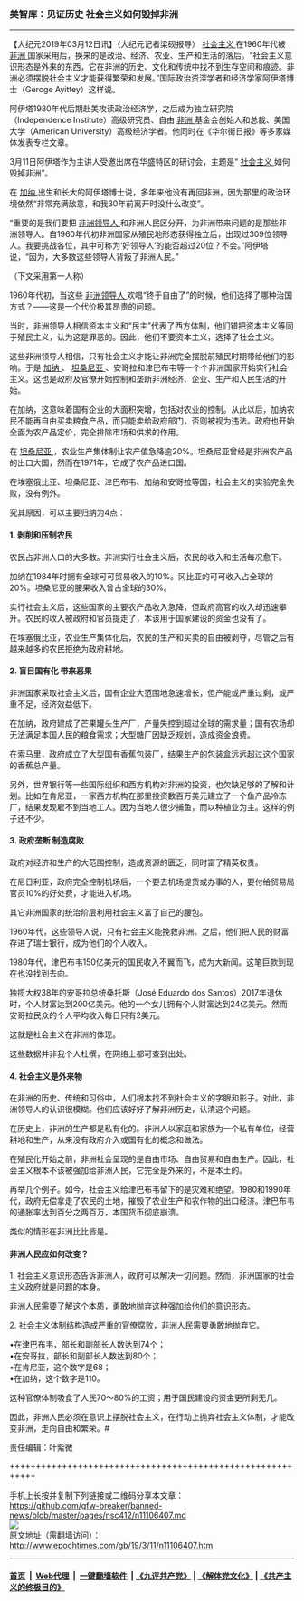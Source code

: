 ### 美智库：见证历史 社会主义如何毁掉非洲
------------------------

<p>
 【大纪元2019年03月12日讯】（大纪元记者梁砚报导）
 <a href="http://www.epochtimes.com/gb/tag/%E7%A4%BE%E4%BC%9A%E4%B8%BB%E4%B9%89.html">
  社会主义
 </a>
 在1960年代被
 <a href="http://www.epochtimes.com/gb/tag/%E9%9D%9E%E6%B4%B2.html">
  非洲
 </a>
 国家采用后，换来的是政治、经济、农业、生产和生活的落后。“社会主义意识形态是外来的东西，它在非洲的历史、文化和传统中找不到生存空间和痕迹。非洲必须摆脱社会主义才能获得繁荣和发展。”国际政治资深学者和经济学家阿伊塔博士（Geroge Ayittey）这样说。
</p>
<p>
 阿伊塔1980年代后期赴美攻读政治经济学，之后成为独立研究院（Independence Institute）高级研究员、自由
 <a href="http://www.epochtimes.com/gb/tag/%E9%9D%9E%E6%B4%B2.html">
  非洲
 </a>
 基金会创始人和总裁、美国大学（American University）高级经济学者。他同时在《华尔街日报》等多家媒体发表专栏文章。
</p>
<p>
 3月11日阿伊塔作为主讲人受邀出席在华盛特区的研讨会，主题是“
 <a href="http://www.epochtimes.com/gb/tag/%E7%A4%BE%E4%BC%9A%E4%B8%BB%E4%B9%89.html">
  社会主义
 </a>
 如何毁掉非洲”。
</p>
<p>
 在
 <a href="http://www.epochtimes.com/gb/tag/%E5%8A%A0%E7%BA%B3.html">
  加纳
 </a>
 出生和长大的阿伊塔博士说，多年来他没有再回非洲，因为那里的政治环境依然“非常充满敌意，和我30年前离开时没什么改变”。
</p>
<p>
 “重要的是我们要把
 <a href="http://www.epochtimes.com/gb/tag/%E9%9D%9E%E6%B4%B2%E9%A2%86%E5%AF%BC%E4%BA%BA.html">
  非洲领导人
 </a>
 和非洲人民区分开，为非洲带来问题的是那些非洲领导人。自1960年代初非洲国家从殖民地形态获得独立后，出现过309位领导人。我要挑战各位，其中可称为‘好领导人’的能否超过20位？不会。”阿伊塔说，“因为，大多数这些领导人背叛了非洲人民。”
</p>
<p>
 （下文采用第一人称）
</p>
<p>
 1960年代初，当这些
 <a href="http://www.epochtimes.com/gb/tag/%E9%9D%9E%E6%B4%B2%E9%A2%86%E5%AF%BC%E4%BA%BA.html">
  非洲领导人
 </a>
 欢唱“终于自由了”的时候，他们选择了哪种治国方式？——这是一个代价极其昂贵的问题。
</p>
<p>
 当时，非洲领导人相信资本主义和“民主”代表了西方体制，他们错把资本主义等同于殖民主义，认为这是罪恶的。因此，他们不要资本主义，选择了社会主义。
</p>
<p>
 这些非洲领导人相信，只有社会主义才能让非洲完全摆脱前殖民时期带给他们的影响。于是
 <a href="http://www.epochtimes.com/gb/tag/%E5%8A%A0%E7%BA%B3.html">
  加纳
 </a>
 、
 <a href="http://www.epochtimes.com/gb/tag/%E5%9D%A6%E6%A1%91%E5%B0%BC%E4%BA%9A.html">
  坦桑尼亚
 </a>
 、安哥拉和津巴布韦等一个个非洲国家开始实行社会主义。这也是政府及官僚开始控制和垄断非洲经济、企业、生产和人民生活的开始。
</p>
<p>
 在加纳，这意味着国有企业的大面积突增，包括对农业的控制。从此以后，加纳农民不能再自由买卖粮食产品，而只能卖给政府部门，否则被视为违法。政府也开始全面为农产品定价，完全排除市场和供求的作用。
</p>
<p>
 在
 <a href="http://www.epochtimes.com/gb/tag/%E5%9D%A6%E6%A1%91%E5%B0%BC%E4%BA%9A.html">
  坦桑尼亚
 </a>
 ，农业生产集体制让农产值急降逾20%。坦桑尼亚曾经是非洲农产品的出口大国，然而在1971年，它成了农产品进口国。
</p>
<p>
 在埃塞俄比亚、坦桑尼亚、津巴布韦、加纳和安哥拉等国，社会主义的实验完全失败，没有例外。
</p>
<p>
 究其原因，可以主要归纳为4点：
</p>
<h4>
 1. 剥削和压制农民
</h4>
<p>
 农民占非洲人口的大多数。非洲实行社会主义后，农民的收入和生活每况愈下。
</p>
<p>
 加纳在1984年时拥有全球可可贸易收入的10%。冈比亚的可可收入占全球的20%。坦桑尼亚的腰果收入曾占全球的30%。
</p>
<p>
 实行社会主义后，这些国家的主要农产品收入急降，但政府高官的收入却迅速攀升。农民的收入被政府和官员提走了，本该用于国家建设的资金也没有了。
</p>
<p>
 在埃塞俄比亚，农业生产集体化后，农民的生产和买卖的自由被剥夺，尽管之后有越来越多的农民拒绝为政府耕地。
</p>
<h4>
 2. 盲目国有化 带来恶果
</h4>
<p>
 非洲国家采取社会主义后，国有企业大范围地急速增长，但产能或严重过剩，或严重不足，经济效益低下。
</p>
<p>
 在加纳，政府建成了芒果罐头生产厂，产量失控到超过全球的需求量；国有农场却无法满足本国人民的粮食需求；大型糖厂因缺乏规划，造成资金浪费。
</p>
<p>
 在索马里，政府成立了大型国有香蕉包装厂，结果生产的包装盒远远超过这个国家的香蕉总产量。
</p>
<p>
 另外，世界银行等一些国际组织和西方机构对非洲的投资，也欠缺足够的了解和计划。比如在肯尼亚，一家西方机构在那里投资数百万美元建立了一个鱼产品冷冻厂，结果发现雇不到当地工人。因为当地人很少捕鱼，而以种植业为主。这样的例子还不少。
</p>
<h4>
 3. 政府垄断 制造腐败
</h4>
<p>
 政府对经济和生产的大范围控制，造成资源的匮乏，同时富了精英权贵。
</p>
<p>
 在尼日利亚，政府完全控制机场后，一个要去机场提货或办事的人，要付给贸易局官员10%的好处费，才能进入机场。
</p>
<p>
 其它非洲国家的统治阶层利用社会主义富了自己的腰包。
</p>
<p>
 1960年代，这些领导人说，只有社会主义能挽救非洲。之后，他们把人民的财富存进了瑞士银行，成为他们的个人收入。
</p>
<p>
 1980年代，津巴布韦150亿美元的国民收入不翼而飞，成为大新闻。这笔巨款到现在也没找到去向。
</p>
<p>
 独揽大权38年的安哥拉总统桑托斯（José Eduardo dos Santos）2017年退休时，个人财富达到200亿美元。他的一个女儿拥有个人财富达到24亿美元。然而安哥拉民众的个人平均收入每日只有2美元。
</p>
<p>
 这就是社会主义在非洲的体现。
</p>
<p>
 这些数据并非我个人杜撰，在网络上都可查到出处。
</p>
<h4>
 4. 社会主义是外来物
</h4>
<p>
 在非洲的历史、传统和习俗中，人们根本找不到社会主义的字眼和影子。对此，非洲领导人的认识很模糊。他们应该好好了解非洲历史，认清这个问题。
</p>
<p>
 在历史上，非洲的生产都是私有化的。非洲人以家庭和家族为一个私有单位，经营耕地和生产，从来没有政府介入或国有化的概念和做法。
</p>
<p>
 在殖民化开始之前，非洲社会呈现的是自由市场、自由贸易和自由生产。因此，社会主义根本不该被强加给非洲人民，它完全是外来的，不是本土的。
</p>
<p>
 再举几个例子。如今，社会主义给津巴布韦留下的是灾难和绝望。1980和1990年代，政府无偿拿走了农民的土地，摧毁了农业生产和农作物的出口经济。津巴布韦的通胀率达到百分之两百万，本国货币彻底崩溃。
</p>
<p>
 类似的情形在非洲比比皆是。
</p>
<h4>
 非洲人民应如何改变？
</h4>
<p>
 1. 社会主义意识形态告诉非洲人，政府可以解决一切问题。然而，非洲国家的社会主义政府就是问题的本身。
</p>
<p>
 非洲人民需要了解这个本质，勇敢地抛弃这种强加给他们的意识形态。
</p>
<p>
 2. 社会主义体制结构造成严重的官僚腐败，非洲人民需要勇敢地抛弃它。
</p>
<p>
 •在津巴布韦，部长和副部长人数达到74个；
 <br/>
 •在安哥拉，部长和副部长人数达到80个；
 <br/>
 •在肯尼亚，这个数字是68；
 <br/>
 •在加纳，这个数字是110。
</p>
<p>
 这种官僚体制吸食了人民70～80%的工资；用于国民建设的资金更所剩无几。
</p>
<p>
 因此，非洲人民必须在意识上摆脱社会主义，在行动上抛弃社会主义体制，才能改变非洲，走向自由和繁荣。#
</p>
<p>
 责任编辑：叶紫微
</p>

+++++++++++++++++++++++++++++++++++++++++++++++++++++++++++<br/><br/>
手机上长按并复制下列链接或二维码分享本文章：<br/>
https://github.com/gfw-breaker/banned-news/blob/master/pages/nsc412/n11106407.md <br/>
<a href='https://github.com/gfw-breaker/banned-news/blob/master/pages/nsc412/n11106407.md'><img src='https://github.com/gfw-breaker/banned-news/blob/master/pages/nsc412/n11106407.md.png'/></a> <br/>
原文地址（需翻墙访问）：http://www.epochtimes.com/gb/19/3/11/n11106407.htm


------------------------
#### [首页](https://github.com/gfw-breaker/banned-news/blob/master/README.md) &nbsp;|&nbsp; [Web代理](https://github.com/labour-camp/helloworld) &nbsp;|&nbsp; [一键翻墙软件](https://github.com/gfw-breaker/nogfw/blob/master/README.md) &nbsp;| [《九评共产党》](https://github.com/gfw-breaker/9ping.md/blob/master/README.md#九评之一评共产党是什么) | [《解体党文化》](https://github.com/gfw-breaker/jtdwh.md/blob/master/README.md) | [《共产主义的终极目的》](https://github.com/gfw-breaker/gczydzjmd.md/blob/master/README.md)

